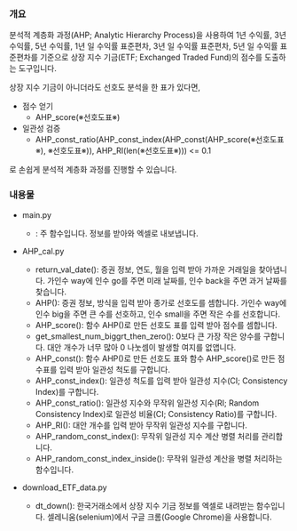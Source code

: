 ### 개요
분석적 계층화 과정(AHP; Analytic Hierarchy Process)을 사용하여 1년 수익률, 3년 수익률, 5년 수익률, 1년 일 수익률 표준편차, 3년 일 수익률 표준편차, 5년 일 수익률 표준편차를 기준으로 상장 지수 기금(ETF; Exchanged Traded Fund)의 점수를 도출하는 도구입니다.

상장 지수 기금이 아니더라도 선호도 분석을 한 표가 있다면,   
+ 점수 얻기
  + AHP_score(※선호도표※)
+ 일관성 검증
  + AHP_const_ratio(AHP_const_index(AHP_const(AHP_score(※선호도표※), ※선호도표※)), AHP_RI(len(※선호도표※))) <= 0.1   

로 손쉽게 분석적 계층화 과정를 진행할 수 있습니다.

### 내용물
+ main.py
  + : 주 함수입니다. 정보를 받아와 엑셀로 내보냅니다.

+ AHP_cal.py
  + return_val_date(): 증권 정보, 연도, 월을 입력 받아 가까운 거래일을 찾아냅니다. 가인수 way에 인수 go를 주면 미래 날짜를, 인수 back을 주면 과거 날짜를 찾습니다.
  + AHP(): 증권 정보, 방식을 입력 받아 종가로 선호도를 셈합니다. 가인수 way에 인수 big을 주면 큰 수를 선호하고, 인수 small을 주면 작은 수를 선호합니다.
  + AHP_score(): 함수 AHP()로 만든 선호도 표를 입력 받아 점수를 셈합니다.
  + get_smallest_num_biggrt_then_zero(): 0보다 큰 가장 작은 양수를 구합니다. 대안 개수가 너무 많아 0 나눗셈이 발생할 여지를 없앱니다.
  + AHP_const(): 함수 AHP()로 만든 선호도 표와 함수 AHP_score()로 만든 점수표를 입력 받아 일관성 척도를 구합니다.
  + AHP_const_index(): 일관성 척도를 입력 받아 일관성 지수(CI; Consistency Index)를 구합니다.
  + AHP_const_ratio(): 일관성 지수와 무작위 일관성 지수(RI; Random Consistency Index)로 일관성 비율(CI; Consistency Ratio)를 구합니다.
  + AHP_RI():  대안 개수를 입력 받아 무작위 일관성 지수를 구합니다.
  + AHP_random_const_index(): 무작위 일관성 지수 계산 병렬 처리를 관리합니다.
  + AHP_random_const_index_inside(): 무작위 일관성 계산을 병렬 처리하는 함수입니다.

+ download_ETF_data.py
  + dt_down(): 한국거래소에서 상장 지수 기금 정보를 엑셀로 내려받는 함수입니다. 셀레니움(selenium)에서 구글 크롬(Google Chrome)을 사용합니다.
